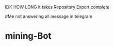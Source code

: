 IDK HOW LONG it takes Repository Export complete


#Me not answering all message in telegram 
# mining-Bot

